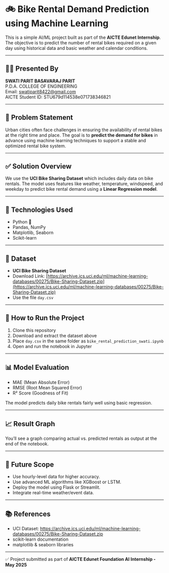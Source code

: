 # 🚲 Bike Rental Demand Prediction using Machine Learning

This is a simple AI/ML project built as part of the **AICTE Edunet Internship**. The objective is to predict the number of rental bikes required on a given day using historical data and basic weather and calendar conditions.

---

## 👩‍💻 Presented By

**SWATI PARIT BASAVARAJ PARIT**  
P.D.A. COLLEGE OF ENGINEERING  
Email: swatiparit8422@gmail.com  
AICTE Student ID: STU679d114538e071738346821

---

## 📌 Problem Statement

Urban cities often face challenges in ensuring the availability of rental bikes at the right time and place. The goal is to **predict the demand for bikes** in advance using machine learning techniques to support a stable and optimized rental bike system.

---

## ✅ Solution Overview

We use the **UCI Bike Sharing Dataset** which includes daily data on bike rentals. The model uses features like weather, temperature, windspeed, and weekday to predict bike rental demand using a **Linear Regression model**.

---

## 🧠 Technologies Used

- Python 🐍
- Pandas, NumPy
- Matplotlib, Seaborn
- Scikit-learn

---

## 📁 Dataset

- **UCI Bike Sharing Dataset**
- Download Link: [https://archive.ics.uci.edu/ml/machine-learning-databases/00275/Bike-Sharing-Dataset.zip](https://archive.ics.uci.edu/ml/machine-learning-databases/00275/Bike-Sharing-Dataset.zip)
- Use the file `day.csv`

---

## 🚀 How to Run the Project

1. Clone this repository  
2. Download and extract the dataset above  
3. Place `day.csv` in the same folder as `bike_rental_prediction_swati.ipynb`  
4. Open and run the notebook in Jupyter

---

## 📊 Model Evaluation

- MAE (Mean Absolute Error)
- RMSE (Root Mean Squared Error)
- R² Score (Goodness of Fit)

The model predicts daily bike rentals fairly well using basic regression.

---

## 📈 Result Graph

You’ll see a graph comparing actual vs. predicted rentals as output at the end of the notebook.

---

## 🔭 Future Scope

- Use hourly-level data for higher accuracy.
- Use advanced ML algorithms like XGBoost or LSTM.
- Deploy the model using Flask or Streamlit.
- Integrate real-time weather/event data.

---

## 📚 References

- UCI Dataset: https://archive.ics.uci.edu/ml/machine-learning-databases/00275/Bike-Sharing-Dataset.zip
- scikit-learn documentation
- matplotlib & seaborn libraries

---

✅ Project submitted as part of **AICTE Edunet Foundation AI Internship - May 2025**
